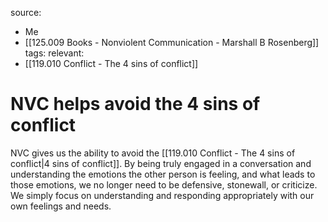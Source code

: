 source: 
- Me
- [[125.009 Books - Nonviolent Communication - Marshall B Rosenberg]]
tags:
relevant:
- [[119.010 Conflict - The 4 sins of conflict]]

# NVC helps avoid the 4 sins of conflict

NVC gives us the ability to avoid the [[119.010 Conflict - The 4 sins of conflict|4 sins of conflict]]. By being truly engaged in a conversation and understanding the emotions the other person is feeling, and what leads to those emotions, we no longer need to be defensive, stonewall, or criticize. We simply focus on understanding and responding appropriately with our own feelings and needs. 